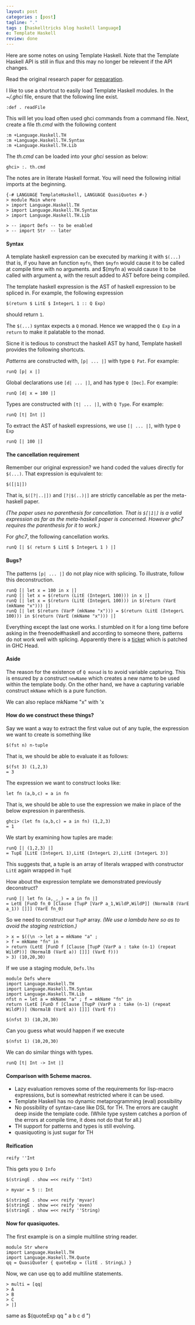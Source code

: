 ```yaml
---
layout: post
categories : [post]
tagline: "."
tags : [haskelltricks blog haskell language]
e: Template Haskell
review: done
---
```


Here are some notes on using Template Haskell. Note that the Template
Haskell API is still in flux and this may no longer be relevent if the
API changes.

Read the original research paper for
[preparation](http://research.microsoft.com/en-us/um/people/simonpj/papers/meta-haskell/meta-haskell.pdf).

I like to use a shortcut to easily load Template Haskell modules. In the
*~/.ghci* file, ensure that the following line exist.

~~~
:def . readFile
~~~

This will let you load often used ghci commands from a command file. Next,
create a file *th.cmd* with the following content

~~~
:m +Language.Haskell.TH
:m +Language.Haskell.TH.Syntax
:m +Language.Haskell.TH.Lib
~~~

The *th.cmd* can be loaded into your *ghci* session as below:

~~~
ghci> :. th.cmd
~~~

The notes are in literate Haskell format. You will need the following
initial imports at the beginning.

~~~
{-# LANGUAGE TemplateHaskell, LANGUAGE QuasiQuotes #-}
> module Main where
> import Language.Haskell.TH
> import Language.Haskell.TH.Syntax
> import Language.Haskell.TH.Lib

> -- import Defs -- to be enabled
> -- import Str  -- later
~~~

#### Syntax

A template haskell expression can be executed by marking it with `$(...)` that
is, if you have an function `myfn`, then `$myfn` would cause it to be called
at compile time with no arguments. and $(myfn a) would cause it to be called
with argument a, with the result added to AST before being compiled.

The template haskell expression is the AST of haskell expression to
be spliced in. For example, the following expression

~~~
$(return $ LitE $ IntegerL 1 :: Q Exp)
~~~

should return `1`.

The `$(...)` syntax expects a `Q` monad. Hence we wrapped the `Q Exp` in a
`return` to make it palatable to the monad.

Sicne it is tedious to construct the haskell AST by hand, Template haskell
provides the following shortcuts.

*Patterns* are constructed with, `[p| ... |]` with type `Q Pat`. For example:

~~~
runQ [p| x |]
~~~

Global declarations use `[d| ... |]`, and has type `Q [Dec]`. For example:

~~~
runQ [d| x = 100 |]
~~~

Types are constructed with `[t| ... |]`, with `Q Type`. For example:

~~~
runQ [t| Int |]
~~~

To extract the AST of haskell expressions, we use `[| ... |]`, with type `Q Exp`

~~~
runQ [| 100 |]
~~~

#### The cancellation requirement

Remember our original expression? we hand coded the values directly for
`$(...)`. That expression is equivalent to:

~~~
$([|1|])
~~~

That is, `$([?|..|])` and `[?|$(..)|]` are strictly cancellable as per the
meta-haskell paper.

*(The paper uses no parenthesis for cancellation. That is `$[|1|]` is a valid expression as far
as the meta-haskell paper is concerned. However ghc7 requires the parenthesis for it to work.)*

For *ghc7*, the following cancellation works.

~~~
runQ [| $( return $ LitE $ IntegerL 1 ) |]
~~~

#### Bugs?

The patterns `[p| ... |]` do not play nice with splicing. To illustrate, follow
this deconstruction.

~~~
runQ [| let x = 100 in x |]
runQ [| let x = $(return (LitE (IntegerL 100))) in x |]
runQ [| let x = $(return (LitE (IntegerL 100))) in $(return (VarE (mkName "x"))) |]
runQ [| let $(return (VarP (mkName "x"))) = $(return (LitE (IntegerL 100))) in $(return (VarE (mkName "x"))) |]
~~~

Everything except the last one works. I stumbled on it for a long time before
asking in the freenode#haskell and according to someone there, patterns do not
work well with splicing.
Apparently there is a [ticket](http://hackage.haskell.org/trac/ghc/ticket/1476)
which is patched in GHC Head.

#### Aside

The reason for the existence of `Q monad` is to avoid variable capturing.
This is ensured by a construct `newName` which creates a new name to be used
within the template body. On the other hand, we have a capturing variable
construct `mkName` which is a pure function.

We can also replace mkName "x" with 'x
<!--'-->

#### How do we construct these things?

Say we want a way to extract the first value out of any tuple, the expression
we want to create is something like

~~~
$(fst n) n-tuple
~~~

That is, we should be able to evaluate it as follows:

~~~
$(fst 3) (1,2,3)
= 3
~~~

The expression we want to construct looks like:

~~~
let fn (a,b,c) = a in fn
~~~

That is, we should be able to use the expression we make in place
of the below expression in parenthesis.

~~~
ghci> (let fn (a,b,c) = a in fn) (1,2,3)
= 1
~~~

We start by examining how tuples are made:

~~~
runQ [| (1,2,3) |]
= TupE [LitE (IntegerL 1),LitE (IntegerL 2),LitE (IntegerL 3)]
~~~

This suggests that, a tuple is an array of literals wrapped with constructor
`LitE` again wrapped in `TupE`

How about the expression template we demonstrated previously deconstruct?

~~~
runQ [| let fn (a,_,_) = a in fn |]
= LetE [FunD fn_0 [Clause [TupP [VarP a_1,WildP,WildP]] (NormalB (VarE a_1)) []]] (VarE fn_0)
~~~

So we need to construct our `TupP` array.
*(We use a lambda here so as to avoid the staging restriction.)*

~~~
> x = $((\n -> let a = mkName "a" ;
> f = mkName "fn" in
> return (LetE [FunD f [Clause [TupP (VarP a : take (n-1) (repeat WildP))] (NormalB (VarE a)) []]] (VarE f)))
> 3) (10,20,30)
~~~

If we use a staging module, `Defs.lhs`

~~~
module Defs where
import Language.Haskell.TH
import Language.Haskell.TH.Syntax
import Language.Haskell.TH.Lib
nfst n = let a = mkName "a" ; f = mkName "fn" in
return (LetE [FunD f [Clause [TupP (VarP a : take (n-1) (repeat WildP))] (NormalB (VarE a)) []]] (VarE f))
~~~

~~~
$(nfst 3) (10,20,30)
~~~

Can you guess what would happen if we execute

~~~
$(nfst 1) (10,20,30)
~~~

We can do similar things with types.

~~~
runQ [t| Int -> Int |]
~~~

#### Comparison with Scheme macros.

* Lazy evaluation removes some of the requirements for lisp-macro expressions,
  but is somewhat restricted where it can be used.
* Template Haskell has no dynamic metaprogramming (eval) possibility
* No possibility of syntax-case like DSL for TH. The errors are caught
  deep inside the template code. (While type system catches a portion of
  the errors at compile time, it does not do that for all.)
* TH support for patterns and types is still evolving.
* quasiquoting is just sugar for TH

#### Reification

~~~
reify ''Int
~~~

This gets you `Q Info`

~~~
$(stringE . show =<< reify ''Int)
~~~

~~~
> myvar = 5 :: Int
~~~

~~~
$(stringE . show =<< reify 'myvar)
$(stringE . show =<< reify 'even)
$(stringE . show =<< reify ''String)
~~~

#### Now for quasiquotes.

The first example is on a simple multiline string reader.

~~~
module Str where
import Language.Haskell.TH
import Language.Haskell.TH.Quote
qq = QuasiQuoter { quoteExp = (litE . StringL) }
~~~

Now, we can use qq to add multiline statements.

~~~
> multi = [qq|
> A
> B
> C
> |]
~~~

same as $(quoteExp qq " a b c d ")


